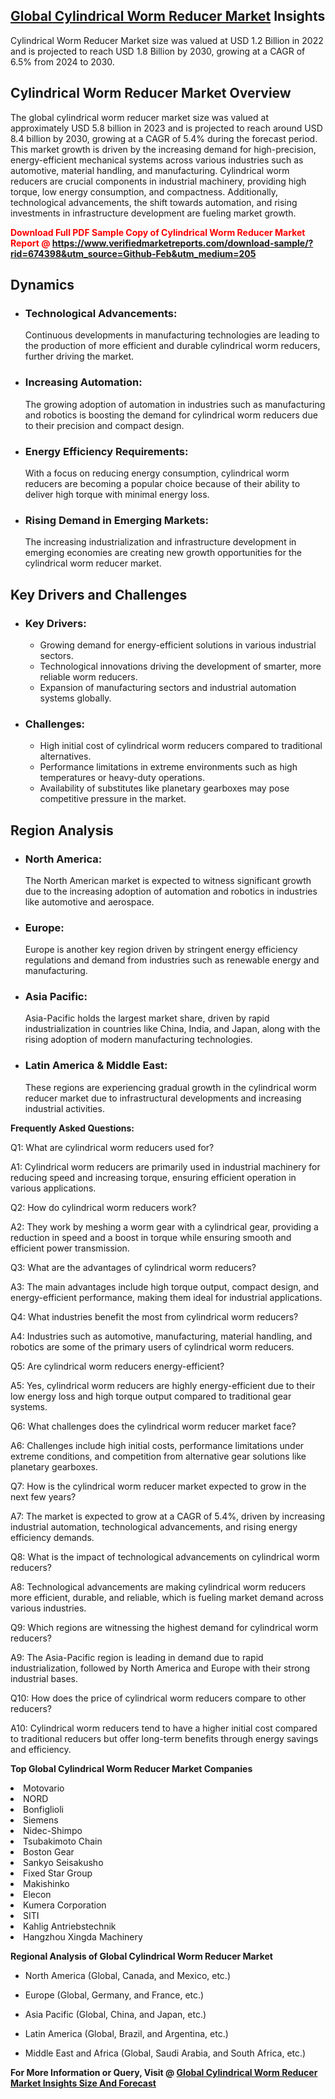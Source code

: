 <h2><a href="https://www.verifiedmarketreports.com/download-sample/?rid=674398&amp;utm_source=Github&amp;utm_medium=205" target="_blank">Global Cylindrical Worm Reducer Market</a> Insights</h2><p>Cylindrical Worm Reducer Market size was valued at USD 1.2 Billion in 2022 and is projected to reach USD 1.8 Billion by 2030, growing at a CAGR of 6.5% from 2024 to 2030.</p><p> <h2>Cylindrical Worm Reducer Market Overview</h2> <p>The global cylindrical worm reducer market size was valued at approximately USD 5.8 billion in 2023 and is projected to reach around USD 8.4 billion by 2030, growing at a CAGR of 5.4% during the forecast period. This market growth is driven by the increasing demand for high-precision, energy-efficient mechanical systems across various industries such as automotive, material handling, and manufacturing. Cylindrical worm reducers are crucial components in industrial machinery, providing high torque, low energy consumption, and compactness. Additionally, technological advancements, the shift towards automation, and rising investments in infrastructure development are fueling market growth.</p> <p><b><p><span class=""><span style="color: #ff0000;"><strong>Download Full PDF Sample Copy of Cylindrical Worm Reducer Market Report</strong> @ </span><a href="https://www.verifiedmarketreports.com/download-sample/?rid=674398&amp;utm_source=Github-Feb&amp;utm_medium=205" target="_blank">https://www.verifiedmarketreports.com/download-sample/?rid=674398&amp;utm_source=Github-Feb&amp;utm_medium=205</a></span></p></b></p> <h2>Dynamics</h2> <ul> <li><h3>Technological Advancements:</h3> Continuous developments in manufacturing technologies are leading to the production of more efficient and durable cylindrical worm reducers, further driving the market.</li> <li><h3>Increasing Automation:</h3> The growing adoption of automation in industries such as manufacturing and robotics is boosting the demand for cylindrical worm reducers due to their precision and compact design.</li> <li><h3>Energy Efficiency Requirements:</h3> With a focus on reducing energy consumption, cylindrical worm reducers are becoming a popular choice because of their ability to deliver high torque with minimal energy loss.</li> <li><h3>Rising Demand in Emerging Markets:</h3> The increasing industrialization and infrastructure development in emerging economies are creating new growth opportunities for the cylindrical worm reducer market.</li> </ul> <h2>Key Drivers and Challenges</h2> <ul> <li><h3>Key Drivers:</h3> <ul> <li>Growing demand for energy-efficient solutions in various industrial sectors.</li> <li>Technological innovations driving the development of smarter, more reliable worm reducers.</li> <li>Expansion of manufacturing sectors and industrial automation systems globally.</li> </ul> </li> <li><h3>Challenges:</h3> <ul> <li>High initial cost of cylindrical worm reducers compared to traditional alternatives.</li> <li>Performance limitations in extreme environments such as high temperatures or heavy-duty operations.</li> <li>Availability of substitutes like planetary gearboxes may pose competitive pressure in the market.</li> </ul> </li> </ul> <h2>Region Analysis</h2> <ul> <li><h3>North America:</h3> The North American market is expected to witness significant growth due to the increasing adoption of automation and robotics in industries like automotive and aerospace.</li> <li><h3>Europe:</h3> Europe is another key region driven by stringent energy efficiency regulations and demand from industries such as renewable energy and manufacturing.</li> <li><h3>Asia Pacific:</h3> Asia-Pacific holds the largest market share, driven by rapid industrialization in countries like China, India, and Japan, along with the rising adoption of modern manufacturing technologies.</li> <li><h3>Latin America & Middle East:</h3> These regions are experiencing gradual growth in the cylindrical worm reducer market due to infrastructural developments and increasing industrial activities.</li> </ul> <p><b>Frequently Asked Questions:</b></p> <p>Q1: What are cylindrical worm reducers used for?</p> <p>A1: Cylindrical worm reducers are primarily used in industrial machinery for reducing speed and increasing torque, ensuring efficient operation in various applications.</p> <p>Q2: How do cylindrical worm reducers work?</p> <p>A2: They work by meshing a worm gear with a cylindrical gear, providing a reduction in speed and a boost in torque while ensuring smooth and efficient power transmission.</p> <p>Q3: What are the advantages of cylindrical worm reducers?</p> <p>A3: The main advantages include high torque output, compact design, and energy-efficient performance, making them ideal for industrial applications.</p> <p>Q4: What industries benefit the most from cylindrical worm reducers?</p> <p>A4: Industries such as automotive, manufacturing, material handling, and robotics are some of the primary users of cylindrical worm reducers.</p> <p>Q5: Are cylindrical worm reducers energy-efficient?</p> <p>A5: Yes, cylindrical worm reducers are highly energy-efficient due to their low energy loss and high torque output compared to traditional gear systems.</p> <p>Q6: What challenges does the cylindrical worm reducer market face?</p> <p>A6: Challenges include high initial costs, performance limitations under extreme conditions, and competition from alternative gear solutions like planetary gearboxes.</p> <p>Q7: How is the cylindrical worm reducer market expected to grow in the next few years?</p> <p>A7: The market is expected to grow at a CAGR of 5.4%, driven by increasing industrial automation, technological advancements, and rising energy efficiency demands.</p> <p>Q8: What is the impact of technological advancements on cylindrical worm reducers?</p> <p>A8: Technological advancements are making cylindrical worm reducers more efficient, durable, and reliable, which is fueling market demand across various industries.</p> <p>Q9: Which regions are witnessing the highest demand for cylindrical worm reducers?</p> <p>A9: The Asia-Pacific region is leading in demand due to rapid industrialization, followed by North America and Europe with their strong industrial bases.</p> <p>Q10: How does the price of cylindrical worm reducers compare to other reducers?</p> <p>A10: Cylindrical worm reducers tend to have a higher initial cost compared to traditional reducers but offer long-term benefits through energy savings and efficiency.</p> </p><p><strong>Top Global Cylindrical Worm Reducer Market Companies</strong></p><div data-test-id=""><p><li>Motovario</li><li> NORD</li><li> Bonfiglioli</li><li> Siemens</li><li> Nidec-Shimpo</li><li> Tsubakimoto Chain</li><li> Boston Gear</li><li> Sankyo Seisakusho</li><li> Fixed Star Group</li><li> Makishinko</li><li> Elecon</li><li> Kumera Corporation</li><li> SITI</li><li> Kahlig Antriebstechnik</li><li> Hangzhou Xingda Machinery</li></p><div><strong>Regional Analysis of&nbsp;Global Cylindrical Worm Reducer Market</strong></div><ul><li dir="ltr"><p dir="ltr">North America&nbsp;(Global, Canada, and Mexico, etc.)</p></li><li dir="ltr"><p dir="ltr">Europe (Global, Germany, and France, etc.)</p></li><li dir="ltr"><p dir="ltr">Asia Pacific&nbsp;(Global, China, and Japan, etc.)</p></li><li dir="ltr"><p dir="ltr">Latin America&nbsp;(Global, Brazil, and Argentina, etc.)</p></li><li dir="ltr">Middle East and Africa&nbsp;(Global, Saudi Arabia, and South Africa, etc.)</li></ul><p><strong>For More Information or Query, Visit @&nbsp;</strong><strong><a href="https://www.verifiedmarketreports.com/product/cylindrical-worm-reducer-market/?utm_source=Github&amp;utm_medium=205" target="_blank">Global Cylindrical Worm Reducer Market Insights Size And Forecast</a></strong></p></div>
